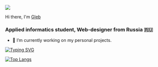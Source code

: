 ![](https://c.tenor.com/fzCt8ROqlngAAAAC/error-error404.gif)

Hi there, I'm [Gleb](https://vk.com/graats)

### Applied informatics student, Web-designer from Russia 🇷🇺
- 🔭 I’m currently working on my personal projects. 

[![Typing SVG](https://readme-typing-svg.herokuapp.com?font=Fira+Code&pause=1000&color=D265F7&center=%D0%9B%D0%9E%D0%96%D0%AC&vCenter=%D0%9B%D0%9E%D0%96%D0%AC&width=435&lines=The+best+student)](https://git.io/typing-svg)

[![Top Langs](https://github-readme-stats.vercel.app/api/top-langs/?username=Gratss&layout=compact)](https://github.com/anuraghazra/github-readme-stats)
